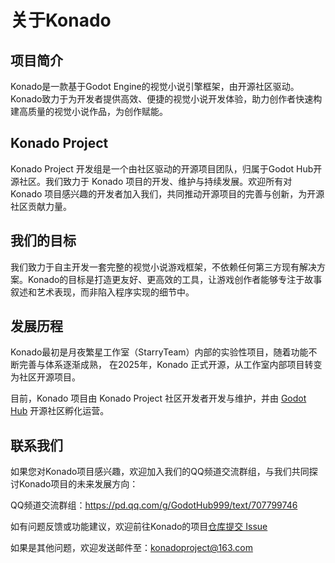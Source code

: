 # 关于Konado

## 项目简介

Konado是一款基于Godot Engine的视觉小说引擎框架，由开源社区驱动。Konado致力于为开发者提供高效、便捷的视觉小说开发体验，助力创作者快速构建高质量的视觉小说作品，为创作赋能。

## Konado Project

Konado Project 开发组是一个由社区驱动的开源项目团队，归属于Godot Hub开源社区。我们致力于 Konado 项目的开发、维护与持续发展。欢迎所有对 Konado 项目感兴趣的开发者加入我们，共同推动开源项目的完善与创新，为开源社区贡献力量。

## 我们的目标

我们致力于自主开发一套完整的视觉小说游戏框架，不依赖任何第三方现有解决方案。Konado的目标是打造更友好、更高效的工具，让游戏创作者能够专注于故事叙述和艺术表现，而非陷入程序实现的细节中。


## 发展历程

Konado最初是月夜繁星工作室（StarryTeam）内部的实验性项目，随着功能不断完善与体系逐渐成熟，
在2025年，Konado 正式开源，从工作室内部项目转变为社区开源项目。

目前，Konado 项目由 Konado Project 社区开发者开发与维护，并由 [Godot Hub](https://godothub.com) 开源社区孵化运营。


## 联系我们

如果您对Konado项目感兴趣，欢迎加入我们的QQ频道交流群组，与我们共同探讨Konado项目的未来发展方向：

QQ频道交流群组：https://pd.qq.com/g/GodotHub999/text/707799746

如有问题反馈或功能建议，欢迎前往Konado的项目[仓库提交 Issue](https://gitcode.com/godothub/konado/issues)

如果是其他问题，欢迎发送邮件至：konadoproject@163.com